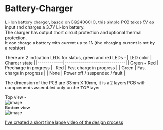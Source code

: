 # Battery-Charger

Li-Ion battery charger, based on BQ24060 IC, this simple PCB takes 5V as input and charges
a 3.7V Li-Ion battery. \
The charger has output short circuit protection and optional thermal protection. \
It can charge a battery with current up to 1A (the charging current is set by a resistor)

There are 2 indication LEDs for status, green and red LEDs -
| LED color   | Charger state                 |
|-------------|-------------------------------|
| Green + Red | Precharge in progress         |
| Red         | Fast charge in progress       |
| Green       | Fast charge in progress       |
| None        | Power off / suspended / fault |

The dimension of the PCB are 33mm X 10mm, it is a 2 layers PCB with compoenents assembled only on the TOP layer

Top view - \
![image](https://user-images.githubusercontent.com/119447042/212188589-60668929-589c-4c21-b75b-a4168886604b.png)
\
Bottom view -  \
![image](https://user-images.githubusercontent.com/119447042/212188629-1f806481-5ab1-419d-8a1f-1052dd723c13.png)

[I've created a short time lapse video of the design process](https://youtube.com/watch?v=Mz6wxAzDqSU&si=EnSIkaIECMiOmarE)

